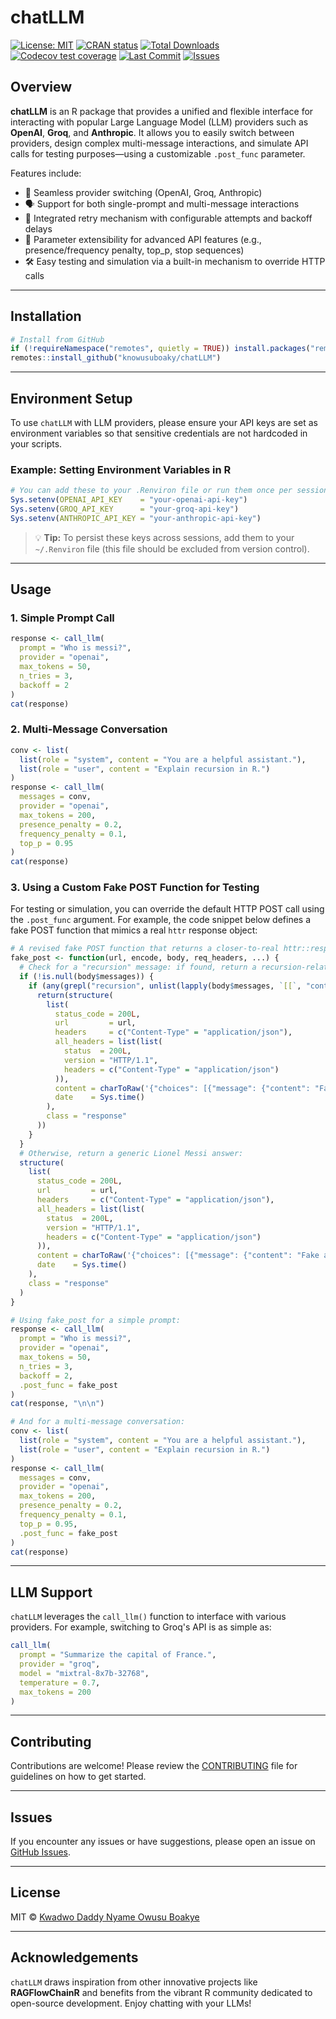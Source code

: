 # chatLLM

<!-- badges: start -->
[![License: MIT](https://img.shields.io/badge/License-MIT-blue.svg)](https://opensource.org/licenses/MIT)
[![CRAN status](https://www.r-pkg.org/badges/version/chatLLM)](https://cran.r-project.org/package=chatLLM)
[![Total Downloads](https://cranlogs.r-pkg.org/badges/grand-total/chatLLM?color=orange)](https://cranlogs.r-pkg.org/badges/grand-total/chatLLM)
[![Codecov test coverage](https://codecov.io/gh/knowusuboaky/chatLLM/branch/main/graph/badge.svg)](https://app.codecov.io/gh/knowusuboaky/chatLLM?branch=main)
[![Last Commit](https://img.shields.io/github/last-commit/knowusuboaky/chatLLM.svg)](https://github.com/knowusuboaky/chatLLM/commits/main)
[![Issues](https://img.shields.io/github/issues/knowusuboaky/chatLLM.svg)](https://github.com/knowusuboaky/chatLLM/issues)
<!-- badges: end -->

## Overview

**chatLLM** is an R package that provides a unified and flexible interface for interacting with popular Large Language Model (LLM) providers such as **OpenAI**, **Groq**, and **Anthropic**. It allows you to easily switch between providers, design complex multi-message interactions, and simulate API calls for testing purposes—using a customizable `.post_func` parameter.

Features include:

- 🔁 Seamless provider switching (OpenAI, Groq, Anthropic)
- 🗣 Support for both single-prompt and multi-message interactions
- 🔄 Integrated retry mechanism with configurable attempts and backoff delays
- 🔌 Parameter extensibility for advanced API features (e.g., presence/frequency penalty, top_p, stop sequences)
- 🛠 Easy testing and simulation via a built-in mechanism to override HTTP calls

---

## Installation

```r
# Install from GitHub
if (!requireNamespace("remotes", quietly = TRUE)) install.packages("remotes")
remotes::install_github("knowusuboaky/chatLLM")
```

---

## Environment Setup

To use `chatLLM` with LLM providers, please ensure your API keys are set as environment variables so that sensitive credentials are not hardcoded in your scripts.

### Example: Setting Environment Variables in R

```r
# You can add these to your .Renviron file or run them once per session
Sys.setenv(OPENAI_API_KEY    = "your-openai-api-key")
Sys.setenv(GROQ_API_KEY      = "your-groq-api-key")
Sys.setenv(ANTHROPIC_API_KEY = "your-anthropic-api-key")
```

> 💡 **Tip:** To persist these keys across sessions, add them to your `~/.Renviron` file (this file should be excluded from version control).

---

## Usage

### 1. Simple Prompt Call

```r
response <- call_llm(
  prompt = "Who is messi?",
  provider = "openai",
  max_tokens = 50,
  n_tries = 3,
  backoff = 2
)
cat(response)
```

### 2. Multi-Message Conversation

```r
conv <- list(
  list(role = "system", content = "You are a helpful assistant."),
  list(role = "user", content = "Explain recursion in R.")
)
response <- call_llm(
  messages = conv,
  provider = "openai",
  max_tokens = 200,
  presence_penalty = 0.2,
  frequency_penalty = 0.1,
  top_p = 0.95
)
cat(response)
```

### 3. Using a Custom Fake POST Function for Testing

For testing or simulation, you can override the default HTTP POST call using the `.post_func` argument. For example, the code snippet below defines a fake POST function that mimics a real `httr` response object:

```r
# A revised fake POST function that returns a closer-to-real httr::response object
fake_post <- function(url, encode, body, req_headers, ...) {
  # Check for a "recursion" message: if found, return a recursion-related answer:
  if (!is.null(body$messages)) {
    if (any(grepl("recursion", unlist(lapply(body$messages, `[[`, "content")), ignore.case = TRUE))) {
      return(structure(
        list(
          status_code = 200L,
          url         = url,
          headers     = c("Content-Type" = "application/json"),
          all_headers = list(list(
            status  = 200L,
            version = "HTTP/1.1",
            headers = c("Content-Type" = "application/json")
          )),
          content = charToRaw('{"choices": [{"message": {"content": "Fake explanation: In R, recursion is a technique where a function calls itself. It helps with tree traversals, etc."}}]}'),
          date    = Sys.time()
        ),
        class = "response"
      ))
    }
  }
  # Otherwise, return a generic Lionel Messi answer:
  structure(
    list(
      status_code = 200L,
      url         = url,
      headers     = c("Content-Type" = "application/json"),
      all_headers = list(list(
        status  = 200L,
        version = "HTTP/1.1",
        headers = c("Content-Type" = "application/json")
      )),
      content = charToRaw('{"choices": [{"message": {"content": "Fake answer: Lionel Messi is a renowned professional footballer."}}]}'),
      date    = Sys.time()
    ),
    class = "response"
  )
}

# Using fake_post for a simple prompt:
response <- call_llm(
  prompt = "Who is messi?",
  provider = "openai",
  max_tokens = 50,
  n_tries = 3,
  backoff = 2,
  .post_func = fake_post
)
cat(response, "\n\n")

# And for a multi-message conversation:
conv <- list(
  list(role = "system", content = "You are a helpful assistant."),
  list(role = "user", content = "Explain recursion in R.")
)
response <- call_llm(
  messages = conv,
  provider = "openai",
  max_tokens = 200,
  presence_penalty = 0.2,
  frequency_penalty = 0.1,
  top_p = 0.95,
  .post_func = fake_post
)
cat(response)
```

---

## LLM Support

`chatLLM` leverages the `call_llm()` function to interface with various providers. For example, switching to Groq's API is as simple as:

```r
call_llm(
  prompt = "Summarize the capital of France.",
  provider = "groq",
  model = "mixtral-8x7b-32768",
  temperature = 0.7,
  max_tokens = 200
)
```

---

## Contributing

Contributions are welcome! Please review the [CONTRIBUTING](CONTRIBUTING.md) file for guidelines on how to get started.

---

## Issues

If you encounter any issues or have suggestions, please open an issue on [GitHub Issues](https://github.com/knowusuboaky/chatLLM/issues).

---

## License

MIT © [Kwadwo Daddy Nyame Owusu Boakye](mailto:kwadwo.owusuboakye@outlook.com)

---

## Acknowledgements

`chatLLM` draws inspiration from other innovative projects like **RAGFlowChainR** and benefits from the vibrant R community dedicated to open-source development. Enjoy chatting with your LLMs!
```
